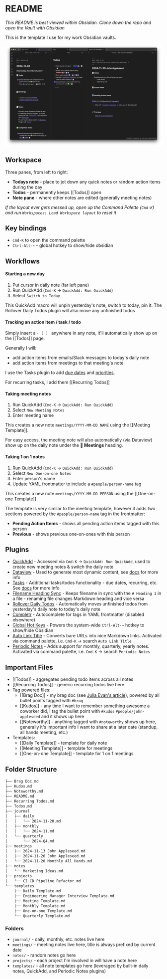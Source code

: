 # README

*This README is best viewed within Obsidian.  Clone down the repo and open the Vault with Obsidian*

This is the template I use for my work Obsidian vaults.

![Screenshot of Obsidian with this template open](screenshot.png)
## Workspace

Three panes, from left to right:

- **Todays note** - place to jot down any quick notes or random action items during the day
- **Todos** - permanently keeps [[Todos]] open
- **Note pane** - where other notes are edited (generally meeting notes)

*If the layout ever gets messed up, open up the Command Palette (`Cmd-K`) and run `Workspaces: Load Workspace layout` to reset it*

## Key bindings

- `Cmd-K` to open the command palette
- `Ctrl-Alt-~` - global hotkey to show/hide obsidian
## Workflows

#### Starting a new day

1. Put cursor in daily note (far left pane)
2. Run QuickAdd (`Cmd-K` -> `QuickAdd: Run QuickAdd`)
3. Select `Switch to Today`

This QuickAdd macro will unpin yesterday's note, switch to today, pin it.  The Rollover Daily Todos plugin will also move any unfinished todos

#### Tracking an action item / task / todo

Simply insert a `- [ ] ` anywhere in any note, it'll automatically show up on the [[Todos]] page.

Generally I will:

- add action items from emails/Slack messages to today's daily note
- add action items from meetings to that meeting's note

I use the Tasks plugin to add [due dates](https://publish.obsidian.md/tasks/Getting+Started/Dates) and [priorities](https://publish.obsidian.md/tasks/Getting+Started/Priority).

For recurring tasks, I add them [[Recurring Todos]]

#### Taking meeting notes

1. Run QuickAdd (`Cmd-K` -> `QuickAdd: Run QuickAdd`)
2. Select `New Meeting Notes`
3. Enter meeting name

This creates a new note `meetings/YYYY-MM-DD NAME` using the [[Meeting Template]].

For easy access, the meeting note will also automatically (via Dataview) show up on the daily note under the **📅 Meetings** heading.

#### Taking 1 on 1 notes

1. Run QuickAdd (`Cmd-K` -> `QuickAdd: Run QuickAdd`)
2. Select `New One-on-one Notes`
3. Enter person's name
4. Update YAML frontmatter to include a `#people/person-name` tag

This creates a new note `meetings/YYYY-MM-DD PERSON` using the [[One-on-one Template]]

The template is very similar to the meeting template, however it adds two sections powered by the `#people/person-name` tag in the frontmatter:

- **Pending Action Items** - shows all pending action items tagged with this person
- **Previous** - shows previous one-on-ones with this person

## Plugins

- [QuickAdd](https://github.com/chhoumann/quickadd) - Accessed via `Cmd-K` -> `QuickAdd: Run QuickAdd`, used to create new meeting notes & switch the daily note
- [Dataview](https://github.com/blacksmithgu/obsidian-dataview) - Used to generate most dynamic content, see [docs](https://blacksmithgu.github.io/obsidian-dataview/) for more info
- [Tasks](https://github.com/obsidian-tasks-group/obsidian-tasks) - Additional tasks/todos functionality - due dates, recurring, etc.  See [docs](https://publish.obsidian.md/tasks/Introduction) for more info
- [Filename Heading Sync](https://github.com/dvcrn/obsidian-filename-heading-sync) - Keeps filename in sync with the `# Heading 1` in a file - renaming file changes Markdown heading and vice versa
- [Rollover Daily Todos](https://github.com/lumoe/obsidian-rollover-daily-todos) - Automatically moves unfinished todos from yesterday's daily note to today's daily note
- [Completr](https://github.com/tth05/obsidian-completr) - Autocomplete for tags in YAML frontmatter (disabled elsewhere)
- [Global Hot Keys](https://github.com/mjessome/obsidian-global-hotkeys) - Powers the system-wide `Ctrl-Alt-~` hotkey to show/hide Obsidian
- [Auto Link Title](https://github.com/zolrath/obsidian-auto-link-title) - Converts bare URLs into nice Markdown links.  Activated via command palette, i.e. `Cmd-K` -> search `Auto Link Title`
- [Periodic Notes](https://github.com/liamcain/obsidian-periodic-notes) - Adds support for monthly, quarterly, yearly notes.  Activated via command palette, i.e. `Cmd-K` -> search `Periodic Notes`

## Important Files

- [[Todos]] - aggregates pending todo items across all notes
- [[Recurring Todos]] - generic recurring todos live here
- Tag powered files:
	- [[Brag Doc]] - my brag doc (see [Julia Evan's article](https://jvns.ca/blog/brag-documents/)), powered by all bullet points tagged with `#brag` 
	- [[Kudos]] - any time I want to remember something awesome a coworker did, I tag the bullet point with `#kudos` `#people/john-appleseed`  and it shows up here
	- [[Noteworthy]] - anything tagged with `#noteworthy` shows up here, generally it's important info I want to share at a later date (standup, all hands meeting, etc.)
- Templates:
	- [[Daily Template]] - template for daily note
	- [[Meeting Template]] - template for meetings
	- [[One-on-one Template]] - template for 1 on 1 meetings

## Folder Structure

```
├── Brag Doc.md
├── Kudos.md
├── Noteworthy.md
├── README.md
├── Recurring Todos.md
├── Todos.md
├── journal
│   ├── daily
│   │   └── 2024-11-20.md
│   ├── monthly
│   │   └── 2024-11.md
│   └── quarterly
│       └── 2024-Q4.md
├── meetings
│   ├── 2024-11-13 John Appleseed.md
│   ├── 2024-11-20 John Appleseed.md
│   └── 2024-11-20 Monthly All Hands.md
├── notes
│   └── Marketing Ideas.md
├── projects
│   └── CI CD Pipeline Refactor.md
└── templates
    ├── Daily Template.md
    ├── Engineering Manager Interview Template.md
    ├── Meeting Template.md
    ├── Monthly Template.md
    ├── One-on-one Template.md
    └── Quarterly Template.md
```

### Folders

- `journal/` - daily, monthly, etc. notes live here
- `meetings/` - meeting notes live here, title is always prefixed by current date
- `notes/` - random notes go here
- `projects/` - each project I'm involved in will have a note here
- `templates/` - all note templates go here (leveraged by built-in daily notes, QuickAdd, and Periodic Notes plugins)
